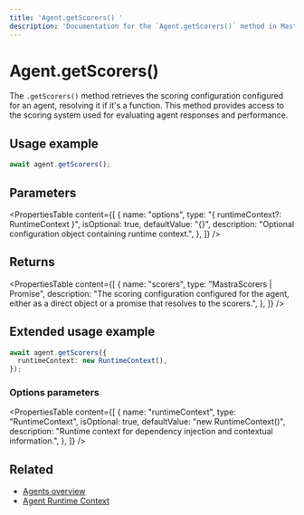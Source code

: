 ```yaml
---
title: 'Agent.getScorers() '
description: 'Documentation for the `Agent.getScorers()` method in Mastra agents, which retrieves the scoring configuration.'
---
```


# Agent.getScorers()

The `.getScorers()` method retrieves the scoring configuration configured for an agent, resolving it if it's a function. This method provides access to the scoring system used for evaluating agent responses and performance.

## Usage example

```typescript copy
await agent.getScorers();
```

## Parameters

<PropertiesTable
content={[
{
name: "options",
type: "{ runtimeContext?: RuntimeContext }",
isOptional: true,
defaultValue: "{}",
description: "Optional configuration object containing runtime context.",
},
]}
/>

## Returns

<PropertiesTable
content={[
{
name: "scorers",
type: "MastraScorers | Promise<MastraScorers>",
description: "The scoring configuration configured for the agent, either as a direct object or a promise that resolves to the scorers.",
},
]}
/>

## Extended usage example

```typescript copy
await agent.getScorers({
  runtimeContext: new RuntimeContext(),
});
```

### Options parameters

<PropertiesTable
content={[
{
name: "runtimeContext",
type: "RuntimeContext",
isOptional: true,
defaultValue: "new RuntimeContext()",
description: "Runtime context for dependency injection and contextual information.",
},
]}
/>

## Related

- [Agents overview](/docs/agents/overview)
- [Agent Runtime Context](/docs/server-db/runtime-context)
